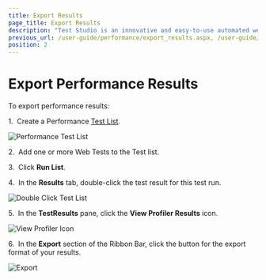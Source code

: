 ```yaml
---
title: Export Results
page_title: Export Results
description: "Test Studio is an innovative and easy-to-use automated web, WPF and load testing solution. Test Studio tests support essential technologies like ASP.NET AJAX, Silverlight, PHP and MVC. HTML5, Testing framework, functional testing, performance testing, load testing, exploratory testing, manual testing."
previous_url: /user-guide/performance/export_results.aspx, /user-guide/performance/export_results
position: 2
---
```


# Export Performance Results

To export performance results:

1.&nbsp; Create a Performance <a href="/getting-started/test-execution/test-lists-standalone" target="_blank">Test List</a>.

![Performance Test List][1]

2.&nbsp; Add one or more Web Tests to the Test list.

3.&nbsp; Click **Run List**.

4.&nbsp; In the **Results** tab, double-click the test result for this test run.

![Double Click Test List][2]

5.&nbsp; In the **TestResults** pane, click the **View Profiler Results** icon.

![View Profiler Icon][3]

6.&nbsp; In the **Export** section of the Ribbon Bar, click the button for the export format of your results.

![Export][4]

[1]: /img/features/testing-types/performance-testing/export-results/fig1.png
[2]: /img/features/testing-types/performance-testing/export-results/fig2.png
[3]: /img/features/testing-types/performance-testing/export-results/fig3.png
[4]: /img/features/testing-types/performance-testing/export-results/fig4.png

